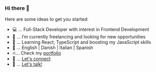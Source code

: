 ### Hi there 👋

Here are some ideas to get you started:
- 💻 ... Full-Stack Developer with interest in Frontend Development 
- 🔭 ... I’m currently freelancing and looking for new opportunities
- 🌱 ... Learning React, TypeScript and boosting my JavaScript skills
- 💬 ... English | Danish | Italian | Spanish
- :fire:... Check my [portfolio](https://mvmarcoportfolio.herokuapp.com/)
- 👋 ... [Let's connect](https://www.linkedin.com/in/marco-corapi/)
- 📧 ... [Let's talk!](mailto:marco.corapi@outlook.it)

